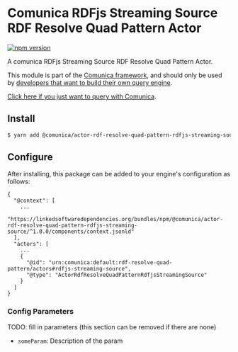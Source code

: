 # Comunica RDFjs Streaming Source RDF Resolve Quad Pattern Actor

[![npm version](https://badge.fury.io/js/%40comunica%2Factor-rdf-resolve-quad-pattern-rdfjs-streaming-source.svg)](https://www.npmjs.com/package/@comunica/actor-rdf-resolve-quad-pattern-rdfjs-streaming-source)

A comunica RDFjs Streaming Source RDF Resolve Quad Pattern Actor.

This module is part of the [Comunica framework](https://github.com/comunica/comunica),
and should only be used by [developers that want to build their own query engine](https://comunica.dev/docs/modify/).

[Click here if you just want to query with Comunica](https://comunica.dev/docs/query/).

## Install

```bash
$ yarn add @comunica/actor-rdf-resolve-quad-pattern-rdfjs-streaming-source
```

## Configure

After installing, this package can be added to your engine's configuration as follows:
```text
{
  "@context": [
    ...
    "https://linkedsoftwaredependencies.org/bundles/npm/@comunica/actor-rdf-resolve-quad-pattern-rdfjs-streaming-source/^1.0.0/components/context.jsonld"  
  ],
  "actors": [
    ...
    {
      "@id": "urn:comunica:default:rdf-resolve-quad-pattern/actors#rdfjs-streaming-source",
      "@type": "ActorRdfResolveQuadPatternRdfjsStreamingSource"
    }
  ]
}
```

### Config Parameters

TODO: fill in parameters (this section can be removed if there are none)

* `someParam`: Description of the param
